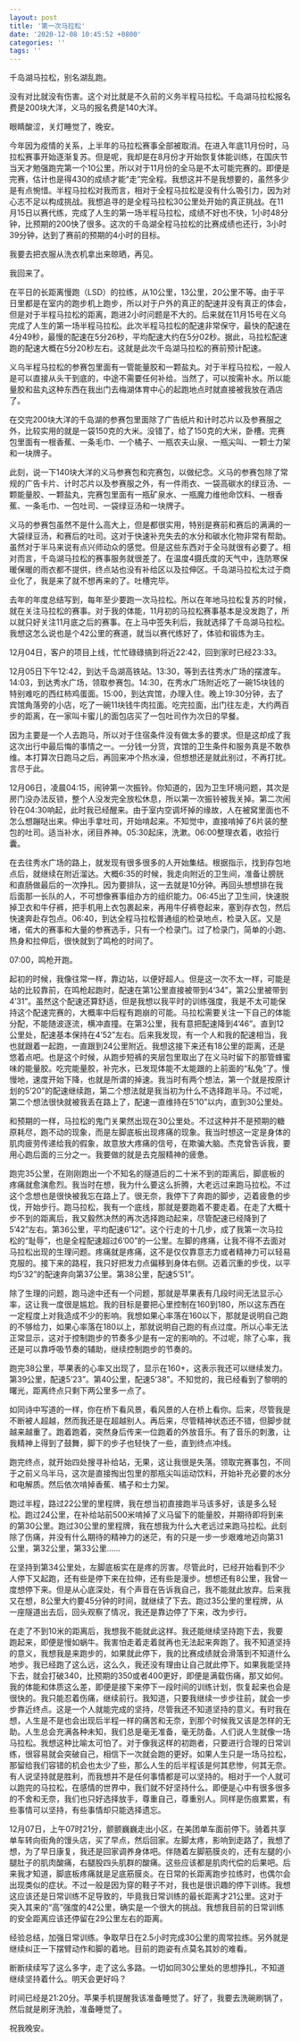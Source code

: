```yaml
---
layout: post
title: '第一次马拉松'
date: '2020-12-08 10:45:52 +0800'
categories: ''
tags: ''
---
```


千岛湖马拉松，别名湖乱跑。

没有对比就没有伤害。这个对比就是不久前的义务半程马拉松。千岛湖马拉松报名费是200块大洋，义马的报名费是140大洋。

眼睛酸涩，关灯睡觉了，晚安。

今年因为疫情的关系，上半年的马拉松赛事全部被取消。在进入年底11月份时，马拉松赛事开始逐渐复苏。但是呢，我却是在8月份才开始恢复体能训练，在国庆节当天才勉强跑完第一个10公里，所以对于11月份的全马是不太可能完赛的。即便是完赛，估计也是得430的成绩才能“走”完全程。我想这并不是我想要的，虽然多少是有点惋惜。半程马拉松对我而言，相对于全程马拉松是没有什么吸引力，因为对心志不足以构成挑战。我想追寻的是全程马拉松30公里处开始的真正挑战。在11月15日以赛代练，完成了人生的第一场半程马拉松，成绩不好也不快，1小时48分钟，比预期的200快了很多。这次的千岛湖全程马拉松的比赛成绩也还行，3小时39分钟，达到了赛前的预期的4小时的目标。

我要去把衣服从洗衣机拿出来晾晒，再见。

我回来了。

在平日的长距离慢跑（LSD）的拉练，从10公里，13公里，20公里不等。由于平日里都是在室内的跑步机上跑步，所以对于户外的真正的配速并没有真正的体会，但是对于半程马拉松的距离，跑进2小时问题是不大的。后来就在11月15号在义乌完成了人生的第一场半程马拉松。此次半程马拉松的配速非常保守，最快的配速在4分49秒，最慢的配速在5分26秒，平均配速大约在5分02秒。据此，马拉松配速跑的配速大概在5分20秒左右。这就是此次千岛湖马拉松的赛前预计配速。

义乌半程马拉松的参赛包里面有一管能量胶和一颗盐丸。对于半程马拉松，一般人是可以直接从头干到底的，中途不需要任何补给。当然了，可以按需补水。所以能量胶和盐丸这种东西在我出门去梅湖体育中心的起跑地点时就直接被我放在酒店了。

在交完200块大洋的千岛湖的参赛包里面除了广告纸片和计时芯片以及参赛服之外，比较实用的就是一袋150克的大米。没错了，给了150克的大米，卧槽。完赛包里面有一根香蕉、一条毛巾、一个橘子、一瓶农夫山泉、一瓶尖叫、一颗士力架和一块牌子。

此刻，说一下140块大洋的义马参赛包和完赛包，以做纪念。义马的参赛包除了常规的广告卡片、计时芯片以及参赛服之外，有一件雨衣、一袋高碳水的绿豆汤、一颗能量胶、一颗盐丸，完赛包里面有一瓶矿泉水、一瓶魔力维他命饮料、一根香蕉、一条毛巾、一包吐司、一袋绿豆汤和一块牌子。

义马的参赛包虽然不是什么高大上，但是都很实用，特别是赛前和赛后的满满的一大袋绿豆汤，和赛后的吐司。这对于快速补充失去的水分和碳水化物非常有帮助。虽然对于半马来说有点兴师动众的感觉。但是这些东西对于全马就很有必要了。相对而言，千岛湖马拉松的赛事服务就很差了。在温度4摄氏度的天气中，连防寒保暖保暖的雨衣都不提供，终点站也没有补给区以及拉伸区。千岛湖马拉松太过于商业化了，我是来了就不想再来的了。吐槽完毕。

去年的年度总结写到，每年至少要跑一次马拉松。所以在年地马拉松复苏的时候，就在关注马拉松的赛事。对于我的体能，11月初的马拉松赛事基本是没发跑了，所以就只好关注11月底之后的赛事。在上马中签失利后，我就选择了千岛湖马拉松。我想这怎么说也是个42公里的赛道，就当以赛代练好了，体验和锻炼为主。

12月04日，客户的项目上线，忙忙碌碌搞到将近22:42，回到家时已经23:33。

12月05日下午12:42，到达千岛湖高铁站。13:30，等到去往秀水广场的摆渡车。14:03，到达秀水广场，领取参赛包。14:30，在秀水广场附近吃了一碗15块钱的特别难吃的西红柿鸡蛋面。15:00，到达宾馆，办理入住。晚上19:30分钟，去了宾馆角落旁的小店，吃了一碗11块钱牛肉拉面。吃完拉面，出门往左走，大约两百步的距离，在一家叫卡蜜儿的面包店买了一包吐司作为次日的早餐。

因为主要是一个人去跑马，所以对于住宿条件没有做太多的要求。但是这却成了我这次出行中最后悔的事情之一。一分钱一分货，宾馆的卫生条件和服务真是不敢恭维。本打算次日跑马之后，再回来冲个热水澡，但想想还是就此别过，不再打扰。言尽于此。

12月06日，凌晨04:15，闹钟第一次振铃。你知道的，因为卫生环境问题，其次是房门没办法反锁，整个人没发完全放松休息，所以第一次振铃被我关掉。第二次闹铃在04:30响起，此时我已经醒来。由于室内空调坏掉的缘故，人在被窝里面也不怎么想蹦哒出来。伸出手拿吐司，开始啃起来。不知觉中，直接啃掉了6片装的整包的吐司。适当补水，闭目养神。05:30起床，洗漱。06:00整理衣着，收拾行囊。

在去往秀水广场的路上，就发现有很多很多的人开始集结。根据指示，找到存包地点后，就继续在附近溜达。大概6:35的时候，我走向附近的卫生间，准备让膀胱和直肠做最后的一次挣扎。因为要排队，这一去就是10分钟。再回头想想排在我后面那一长队的人，不可想像赛事组办方的组织能力。06:45出了卫生间，快速脱掉卫衣和牛仔裤，把手机用上衣包裹起来，再用牛仔裤卷起来，塞到存衣包，然后快速奔赴存包点。06:40，到达全程马拉松普通组的检录地点，检录入区。又是堵，偌大的赛事和大量的参赛选手，只有一个检录门。过了检录门，简单的小跑、热身和拉伸后，很快就到了鸣枪的时间了。

07:00，鸣枪开跑。

起初的时候，我像往常一样，靠边站，以便好超人。但是这一次不太一样，可能是站的比较靠前，在鸣枪起跑时，配速在第1公里直接被带到4‘34”，第2公里被带到4’31”。虽然这个配速还算舒适，但是我想以我平时的训练强度，我是不太可能保持这个配速完赛的，大概率中后程有跑崩的可能。马拉松需要关注一下自己的体能分配，不能随波逐流，横冲直撞。在第3公里，我有意把配速降到4’46”。直到12公里处，配速基本保持在4’52”左右。后来我发现，有一个人和我的配速相当，我也就跟着一起跑，一直跟到24公里附近。我想这接下来还有18公里的距离，还是悠着点吧。也是这个时候，从跑步短裤的夹层包里取出了在义马时留下的那管蜂蜜味的能量胶。吃完能量胶，补完水，已发现体能不太能跟的上前面的“私兔”了。慢慢地，速度开始下降，也就是所谓的掉速。我当时有两个想法，第一个就是按原计划的5’20”的配速继续跑，第二个想法就是我当初为什么不选择跑半马。不过呢，第二个想法很快就被我丢在路上了，配速一直维持在5’10”以内，直到30公里处。

和预期的一样，马拉松的鬼门关果然出现在30公里处。不过这种并不是预期的糖原耗尽，跑不动的现象，而是左脚底板出现疼痛的现象。我当时想这一定是身体的肌肉疲劳传递给我的假象，故意放大疼痛的信号，在欺骗大脑。杰克曾告诉我，要用心跑后面的三分之一。我要做的就是去克服精神的疲惫。

跑完35公里，在刚刚跑出一个不知名的隧道后的二十米不到的距离后，脚底板的疼痛就愈演愈烈。我当时在想，我为什么要这么折腾，大老远过来跑马拉松。不过这个念想也是很快被我忘在路上了。很无奈，我停下了奔跑的脚步，迈着疲惫的步伐，开始步行。跑马拉松，我有一个底线，那就是要跑着不要走着。在走了大概十步不到的距离后，我又毅然决然的再次选择跑动起来，尽管配速已经降到了5’42”左右。第36公里，平均配速6’12”。这个行走的十几步，成了我第一次马拉松的“耻辱”，也是全程配速超过6’00”的一公里。左脚的疼痛，让我不得不去面对马拉松出现的生理问题。疼痛就是疼痛，这不是仅仅靠意志力或者精神力可以轻易克服的。接下来的路程，我只好把发力点偏移到身体右侧。迈着沉重的步伐，以平均5’32”的配速奔向第37公里。第38公里，配速5’51”。

除了生理的问题，跑马途中还有一个问题，那就是苹果表有几段时间无法显示心率，这让我一度很是尴尬。我的目标是要把心里控制在160到180，所以这东西在一定程度上对我造成不少的影响。我想如果心率落在160以下，那就是说明自己跑的不够给力，如果心率落在180以上，那就说明自己跑的有点过度。所以心率无法正常显示，这对于控制跑步的节奏多少是有一定的影响的。不过呢，除了心率，我还是可以靠呼吸节奏的辅助，继续控制跑步的节奏的。

跑完38公里，苹果表的心率又出现了，显示在160+，这表示我还可以继续发力。第39公里，配速5’23”。第40公里，配速5’38”。不知觉的，我已经看到了黎明的曙光，距离终点只剩下两公里多一点了。

如同诗中写道的一样，你在桥下看风景，看风景的人在桥上看你。后来，尽管我是不断被人超越，然而我还是在超越别人。再后来，尽管精神状态还不错，但脚步就越来越重了。跑着跑着，突然身后传来一位跑着的外放音乐。有了音乐的刺激，让我精神上得到了鼓舞，脚下的步子也轻快了一些，直到终点冲线。

跑完终点，就开始四处搜寻补给站，无果，这让我很是失落。领取完赛事包，不同于之前义乌半马，这次是直接掏出包里的那瓶尖叫运动饮料，开始补充必要的水分和电解质。然后依次啃掉香蕉、橘子和士力架。

跑过半程，路过22公里的里程牌，我在想当初直接跑半马该多好，该是多么轻松。跑过24公里，在补给站前500米啃掉了义马留下的能量胶，并期待即将到来的第30公里。跑过30公里的里程牌，我在想我为什么大老远过来跑马拉松。此刻除了伤痛，并没有什么期待的精神力的迷茫，有的只是一步一步艰难地迈向第31公里，第32公里，第33公里……

在坚持到第34公里处，左脚底板实在是疼的厉害。尽管此时，已经开始看到不少人停下又起跑，还有些是停下来在拉伸，还有些是漫步。想想还有8公里，我曾一度想停下来。但是从心底深处，有个声音在告诉我自己，我不能就此放弃。后来我又在想，8公里大约要45分钟的时间，就继续了下去。跑过35公里的里程牌，从一座隧道出去后，回头观察了情况，我还是靠边停了下来，改为步行。

在走了不到10米的距离后，我想我不能就此这样。我还能继续坚持跑下去，我要跑起来，即便是慢如蜗牛。我害怕走着走着就再也无法起来奔跑了。我不知道坚持的意义，我想我是来跑步的，如果就此停下，我的比赛成绩就会滑落到不知道什么地步。我已经跑了这么远，这么久，我还没有理由让自己就此停下。如果我能坚持下去，就会打破340，比预期的350或者400更好，即便是满载伤痛，那又如何。我的体能和体质这么差，即便是接下来停下一段时间的训练计划，恢复起来也会是很快的。我只能忍着伤痛，继续前行。我知道，只要我继续一步步往前，就会一步步靠近终点。这是一个人就能完成的坚持，尽管我还不知道坚持的意义。有时我在想，人生是不是也会出现后半程一样的痛苦和无奈，到那个时候我又该是怎样的无助。人生总会充满各种未知，我们总是毫无准备，毫无防备。人们说人生就像一场马拉松。我想这种比喻太可怕了。对于像我这样的初跑者，只要进行合理的日常训练，很容易就会突破自己，相信下一次就会跑的更好。如果人生只是一场马拉松，那留给我们容错的机会也太少了些，那么人生的后半程该是何其悲惨，何其无奈。有人说坚持就是胜利，而我想并不是任何事情都是可以坚持的。相对于一个人就可以跑完的马拉松，在感情的世界中，我们就不好坚持什么。即便是心中有很多很多的不舍和无奈，我们也只好选择放手，尊重自己，尊重别人。同样是伤痕累累，有些事情可以坚持，有些事情却只能选择遗忘。

12月07日，上午07时21分，颤颤巍巍走出小区，在美团单车面前停下。骑着共享单车转向街角的馒头店，买了早点，然后回家。左脚太疼，影响到走路了，我想了想，为了早日康复，我还是回家调养身体吧。伴随着左脚筋膜炎的，还有左腿的小腿肚子的肌肉酸痛，右腿股四头肌群的酸痛。这些应该都是肌肉代偿的后果吧。后来我才知道，脚底板疼痛就是足底筋膜炎。在日常的长距离跑步拉练时，也偶尔会出现类似的症状。不过一般是因为穿的鞋子不对，我也是很识趣的停下训练。我想这应该还是日常训练不足导致的，毕竟我日常训练的最长距离才21公里。这对于突入其来的“高”强度的42公里，确实是一个很大的挑战。我想我目前的日常训练的安全距离应该还停留在29公里左右的距离。

经验总结，加强日常训练。争取早日在2.5小时完成30公里的周常拉练。另外就是继续纠正一下摆臂动作和脚的着地。目前的跑姿有点莫名其妙的难看。

断断续续写了这么多字，走了这么多路。一切如同30公里处的思想挣扎，不知道继续坚持着什么。明天会更好吗？

时间已经是21:20分。苹果手机提醒我该准备睡觉了。好了，我要去洗碗刷锅了，然后就是刷牙洗脸，准备睡觉了。

祝我晚安。
